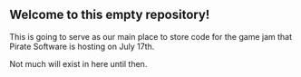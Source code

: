 ## Welcome to this empty repository!

This is going to serve as our main place to store code for the game jam that Pirate Software is hosting on July 17th.

Not much will exist in here until then. 
